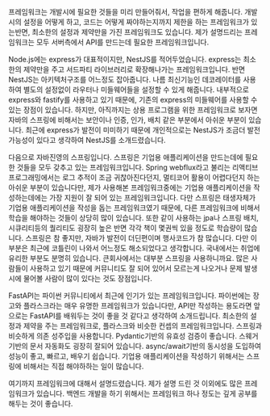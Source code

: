 프레임워크는 개발시에 필요한 것들을 미리 만들어줘서, 작업을 편하게 해줍니다. 
개발시의 설정을 어떻게 하고, 코드는 어떻게 짜야하는지까지 제한을 하는 프레임워크가 있는반면,
최소한의 설정과 제약만을 가진 프레임워크도 있습니다. 
제가 설명드리는 프레임워크는 모두 서버측에서 API를 만드는데 필요한 프레임워크입니다. 

Node.js에는 express가 대표적이지만, NestJS를 적어두었습니다. 
express는 최소한의 제약만을 주고 서드파티 라이브러리로 확장해나가는 프레임워크입니다. 
반면 NestJS는 아키텍처구조를 어느정도 잡아줍니다. 
나름 최신기능인 데코레이터를 사용하여 별도의 설정없이 라우터나 미들웨어들을 설정할 수 있게 해줍니다. 
내부적으로 express와 fastify를 사용하고 있기 때문에, 기존의 express의 미들웨어를 사용할 수 있는 장점이 있습니다. 
하지만, 아직까지는 상용 프로그램을 위한 프레임워크로 보자면 자바의 스프링에 비해서는 보안이나 인증, 인가, 배치 같은 부분에서 아쉬운 부분이 있습니다. 
최근에 express가 발전이 미미하기 때문에 개인적으로는 NestJS가 조금더 발전 가능성이 있다고 생각하여 NestJS를 소개드렸습니다.

다음으로 자바진영의 스프링입니다. 스프링은 기업용 애플리케이션을 만드는데에 필요한 것들을 모두 갖추고 있는 프레임워크입니다. Spring webflux라고 불리는 리액티브 프로그래밍에서는 로그 추적이 조금 귀찮아진다던지, 멀티코어 활용이 어렵다던지 하는 아쉬운 부분이 있습니다만, 제가 사용해본 프레임워크중에는 기업용 애플리케이션을 작성하는데에는 가장 지원이 잘 되어 있는 프레임워크입니다. 다만 스프링은 태생자체가 기업용 애플리케이션을 작성을 돕는 프레임워크였기 때문에, 다른 프레임워크에 비해서 학습을 해야하는 것들이 상당히 많이 있습니다. 또한 같이 사용하는 jpa나 스프링 배치, 시큐리티등의 퀄리티도 굉장히 높은 반면 각각 책이 몇권씩 있을 정도로 학습량이 많습니다. 스프링은 참 좋지만, 자바가 발전이 더딘편이며 행사코드가 참 많습니다. 다만 이 부분은 최근에 코틀린이 나와서 어느정도 해소되었다고 생각합니다. 국내에서는 취업에 유리한 부분도 분명히 있습니다. 큰회사에서는 대부분 스프링을 사용하니까요. 많은 사람들이 사용하고 있기 때문에 커뮤니티도 잘 되어 있어서 모르는게 나오거나 문제 발생시에 물어볼 사람이 많이 있다는 것도 장점입니다. 

FastAPI는 파이썬 커뮤니티에서 최근에 인기가 있는 프레임워크입니다. 파이썬에는 장고와 플라스크라는 매우 유명한 프레임워크가 있습니다만, API만 작성하는 용도라면 앞으로는 FastAPI를 배워두는 것이 좋을 것 같다고 생각하여 소개드립니다. 최소한의 설정과 제약을 주는 프레임워크로, 플라스크와 비슷한 컨셉의 프레임워크입니다. 스프링과 비슷하게 의존 성주입을 사용합니다. Pydantic기반의 유효성 검증이 좋습니다. 스웨거 기반의 문서 자동화도 굉장히 잘되어 있습니다. async/await기반의 동시성을 도입하여 성능이 좋고, 빠르고, 배우기 쉽습니다.  기업용 애플리케이션을 작성하기 위해서는 스프링에 비해서는 직접 해야하하는 일이 많습니다. 

여기까지 프레임워크에 대해서 설명드렸습니다. 제가 설명 드린 것 이외에도 많은 프레임워크가 있습니다. 
백엔드 개발을 하기 위해서는 프레임워크 하나 정도는 깊게 공부를 해두는 것이 좋습니다. 

